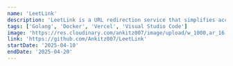 ```yaml
---
name: 'LeetLink'
description: 'LeetLink is a URL redirection service that simplifies access to LeetCode problem by retrieving problem slugs based on problem IDs.'
tags: ['Golang', 'Docker', 'Vercel', 'Visual Studio Code']
image: 'https://res.cloudinary.com/ankitz007/image/upload/w_1000,ar_16:9,c_fill,g_auto,e_sharpen/v1756365974/profile/leetlink_xez416.png'
link: 'https://github.com/Ankitz007/LeetLink'
startDate: '2025-04-10'
endDate: '2025-04-20'
---
```

